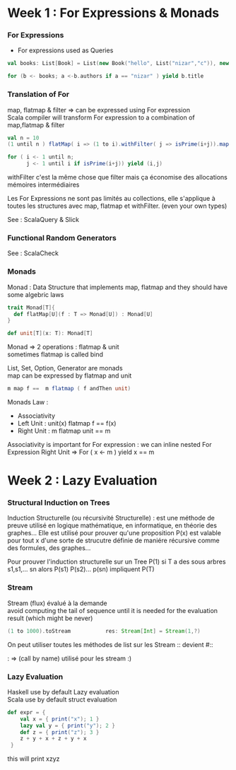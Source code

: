 # Week 1 : For Expressions & Monads
### For Expressions
- For expressions used as Queries

```scala
val books: List[Book] = List(new Book("hello", List("nizar","c")), new Book("test", List("a","b")))

for (b <- books; a <-b.authors if a == "nizar" ) yield b.title
```
### Translation of For

map, flatmap & filter => can be expressed using For expression  
Scala compiler will transform For expression to a combination of map,flatmap & filter

```scala
val n = 10
(1 until n ) flatMap( i => (1 to i).withFilter( j => isPrime(i+j)).map(j => (i,j)))

for ( i <- 1 until n;
      j <- 1 until i if isPrime(i+j)) yield (i,j)
```

withFilter c'est la même chose que filter mais ça économise des allocations mémoires intermédiaires  

Les For Expressions ne sont pas limités au collections, elle s'applique à toutes les structures avec map, flatmap et withFilter. (even your own types)

See : ScalaQuery & Slick

### Functional Random Generators
See : ScalaCheck

### Monads

Monad : Data Structure that implements map, flatmap and they should have some algebric laws

```scala
trait Monad[T]{
  def flatMap[U](f : T => Monad[U]) : Monad[U]
}

def unit[T](x: T): Monad[T]
```
Monad => 2 operations : flatmap & unit  
sometimes flatmap is called bind

List, Set, Option, Generator are monads  
map can be expressed by flatmap and unit 
```scala
m map f ==  m flatmap ( f andThen unit)
```
Monads Law : 
 + Associativity
 + Left Unit : unit(x) flatmap f == f(x) 
 + Right Unit : m flatmap unit == m 
 
 
 Associativity is important for For expression : we can inline nested For Expression
 Right Unit => For ( x <- m ) yield x == m
 
 # Week 2 : Lazy Evaluation
 
 ###  Structural Induction on Trees
 Induction Structurelle (ou récursivité Structurelle) : est une méthode de preuve utilisé en logique mathématique, en informatique, en théorie des graphes... Elle est utilisé pour prouver qu'une proposition P(x) est valable pour tout x d'une sorte de strucutre définie de maniére récursive comme des formules, des graphes...   
 
 Pour prouver l'induction structurelle sur un Tree
 P(1) 
 si T a des sous arbres s1,s1,... sn alors P(s1) P(s2)... p(sn) impliquent P(T)
 
 ### Stream
 Stream (flux) évalué à la demande  
 avoid computing the tail of sequence until it is needed for the evaluation result (which might be never)

```scala
(1 to 1000).toStream           res: Stream[Int] = Stream(1,?)
```

On peut utiliser toutes les méthodes de list sur les Stream
:: devient #::

: => (call by name) utilisé pour les stream :)

### Lazy Evaluation

Haskell use by default Lazy evaluation  
Scala use by default struct evaluation  

```scala
def expr = {
    val x = { print("x"); 1 }  
    lazy val y = { print("y"); 2 }  
    def z = { print("z"); 3 }  
    z + y + x + z + y + x
 }
```

this will print xzyz

